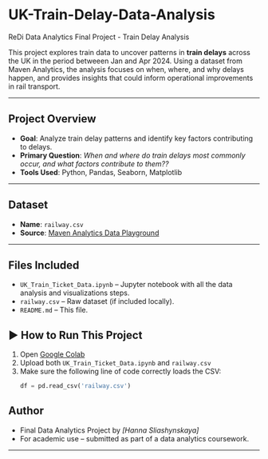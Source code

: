 # UK-Train-Delay-Data-Analysis
ReDi Data Analytics Final Project - Train Delay Analysis

This project explores train data to uncover patterns in **train delays** across the UK in the period betweeen Jan and Apr 2024. Using a dataset from Maven Analytics, the analysis focuses on when, where, and why delays happen, and provides insights that could inform operational improvements in rail transport.

---

## Project Overview

- **Goal**: Analyze train delay patterns and identify key factors contributing to delays.
- **Primary Question**: _When and where do train delays most commonly occur, and what factors contribute to them??_
- **Tools Used**: Python, Pandas, Seaborn, Matplotlib 

---

## Dataset

- **Name**: `railway.csv`
- **Source**: [Maven Analytics Data Playground](https://mavenanalytics.io/data-playground?page=3&pageSize=5)
---

##  Files Included

- `UK_Train_Ticket_Data.ipynb` – Jupyter notebook with all the data analysis and visualizations steps.
- `railway.csv` – Raw dataset (if included locally).
- `README.md` – This file.

## ▶️ How to Run This Project

1. Open [Google Colab](https://colab.research.google.com/)
2. Upload both `UK_Train_Ticket_Data.ipynb` and `railway.csv`
3. Make sure the following line of code correctly loads the CSV:
   ```python
   df = pd.read_csv('railway.csv')

##  Author

- Final Data Analytics Project by _[Hanna Sliashynskaya]_  
- For academic use – submitted as part of a data analytics coursework.

---
